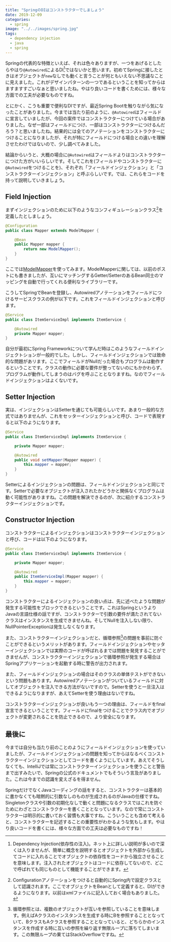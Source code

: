 ```yaml
---
title: "SpringのDIはコンストラクターでしましょう"
date: 2019-12-09
categories: 
  - spring
image: "../../images/spring.jpg"
tags:
  - dependency injection
  - java
  - spring
---
```


Springの代表的な特徴といえば、それは色々ありますが、一つをあげるとしたらやはり`@Autowired`によるDI[^1]ではないかと思います。初めてSpringに接したときはオブジェクトが`new`なしでも動くと言うことが何ともいえない不思議なことに見えました。これがデザインパターンの一つであるということを知ってからはますますすごいなぁと思いましたね。やはり良いコードを書くためには、様々な方面での工夫が必要なものですね。

とにかく、こうも重要で便利なDIですが、最近Spring Bootを触りながら気になったことがありました。今までは当たり前のように、`@Autowired`はフィールドに宣言していましたが、今回の案件ではコンストラクターにつけている場合がありました。なぜ一部はフィールドにつけ、一部はコンストラクターにつけるんだろう？と思いましたね。結果的には全てのアノテーションをコンストラクターにつけることになりましたが、それが特にフィールドにつける場合との違いを理解させたわけではないので、少し調べてみました。

結論からいうと、大概の場合に`@Autowired`はフィールドよりはコンストラクターにつけた方がいいらしいです。そしてこれを(フィールドやコンストラクターに`@Autowired`をつけることを)、それぞれ「フィールドインジェクション」と「コンストラクターインジェクション」と呼ぶらしいです。では、これらをコードを持って説明していきましょう。

## Field Injection

まずインジェクションのために以下のようなコンフィギュレーションクラス[^2]を定義したとしましょう。

```java
@Configuration
public class Mapper extends ModelMapper {

    @Bean
    public Mapper mapper {
        return new ModelMapper();
    }
}
```

ここでは[ModelMapper](http://modelmapper.org/)を使ってみます。ModelMapperに関しては、以前のポストにも書きましたが、互いにマッチングするGetter/SetterのあるBean同士のマッピングを自動で行ってくれる便利なライブラリーです。

こうしてSpringでBeanを登録し、Autowiredアノテーションをフィールドにつけるサービスクラスの例が以下です。これをフィールドインジェクションと呼びます。

```java
@Service
public class ItemServiceImpl implements ItemService {

    @Autowired
    private Mapper mapper;
}
```

自分が最初にSpring Frameworkについて学んだ時はこのようなフィールドインジェクトションが一般的でした。しかし、フィールドインジェクションでは致命的な問題があリます。ここでフィールドがNullだった場合もプログラムは動作するということです。クラスの動作に必要な要件が整ってないのにもかかわらず、プログラムが動作してしまうのはバグを呼ぶこととなりますね。なのでフィールドインジェクションはよくないです。

## Setter Injection

実は、インジェクションはSetterを通じても可能らしいです。あまり一般的な方式ではありませんが、これをセッターインジェクションと呼び、コードで表現すると以下のようになります。

```java
@Service
public class ItemServiceImpl implements ItemService {

    private Mapper mapper;

    @Autowired
    public void setMapper(Mapper mapper) {
        this.mapper = mapper;
    }
}
```

Setterによるインジェクションの問題は、フィールドインジェクションと同じです。Setterで必要なオブジェクトが注入されたかどうかと関係なくプログラムは動く可能性がありますね。この問題を解決できるのが、次に紹介するコンストラクターインジェクションです。

## Constructor Injection

コンストラクターによるインジェクションはコンストラクターインジェクションと呼び、コードは以下のようになります。

```java
@Service
public class ItemServiceImpl implements ItemService {

    private Mapper mapper;

    @Autowired
    public ItemServiceImpl(Mapper mapper) {
        this.mapper = mapper;
    }
}
```

コンストラクターによるインジェクションの良い点は、先に述べたような問題が発生する可能性をブロックできるということです。これはSpringというよりJavaの言語仕様の話ですが、コンストラクターで引数の要件が満たされてないクラスはインスタンスを生成できませんね。そしてNullを注入しない限り、NullPointerExceptionは発生しなくなります。

また、コンストラクターインジェクションだと、循環参照[^3]の問題を事前に防ぐことができるというメリットがあります。フィールドインジェクションやセッターインジェクションでは実際のコードが呼ばれるまでは問題を発見することができませんが、コンストラクターインジェクションで循環参照が発生する場合はSpringアプリケーションを起動する時に警告が出力されます。

また、フィールドインジェクションの場合はそのクラスの単体テストができないという問題もあります。Autowiredアノテーションがついているフィールドに対してオブジェクトを注入できる方法がないですので。Setterを使うと一旦注入はできるようになりますが、あえてSetterを使う理由はないですね。

コンストラクターインジェクションが良いもう一つの理由は、フィールドをfinal宣言できるということです。フィールドにfinalをつけることでクラス内でオブジェクトが変更されることを防止できるので、より安全になります。

## 最後に

今までは自分も当たり前のことのようにフィールドインジェクションを使っていましたが、フィールドインジェクションの問題を知ってからはなるべくコンストラクターインジェクションとしてコードを書くようにしています。あえてそうしなくても、IntelliJでは常にコンストラクターインジェクションを使うことと警告まで出すみたいで、Springの公式のドキュメントでもそういう言及がありました。これは今までの認識を変えざるを得ません。

SpringだけでなくJavaコーディングの話をすると、コンストラクターは基本的に書かなくても暗黙的に引数なしのものが生成されるのがJavaの仕様ですね。Singletonクラスや引数の初期化なしで動くと問題になるクラスではこれを防ぐためにわざとコンストラクターを書くこととなっています。なので常にコンストラクターは明示的に書いておく習慣も大事ですね。こういうことも含めて考えると、コンストラクターを記述することの重要性がわかるような気もします。やはり良いコードを書くには、様々な方面での工夫は必要なものですね！

[^1]: Dependency Injection(依存性の注入)。ネット上に詳しい説明が多いので深くは入りませんが、簡単に概念を説明するとオブジェクトを外部から生成してコードに入れることでオブジェクトの依存性をコードから独立させることを意味します。注入されたオブジェクトはコードに依存してないので、どこで呼ばれても同じものとして機能することができます。
[^2]: Configurationアノテーションをつけると自動的にSpring内で設定クラスとして認識されます。ここでオブジェクトをBeanとして定義すると、DIができるようになります。以前はxmlファイルに記入しておく場合もありました。
[^3]: 循環参照とは、複数のオブジェクトが互いを参照していることを意味します。例えばAクラスのインスタンスを生成する時にBを参照することとなっていて、BクラスもAクラスを参照することとなっていると、どちらかのインスタンスを作成する時に互いの参照を繰り返す無限ループに落ちてしまいます。この無限ループの果てはStackOverflowですね。
